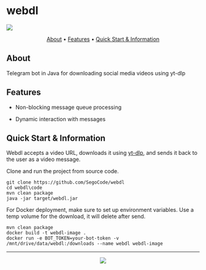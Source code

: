 # webdl

<img  src="https://raw.githubusercontent.com/SegoCode/webdl_bot/main/media/demo2.gif">

<p align="center">
  <a href="#about">About</a> •
  <a href="#features">Features</a> •
  <a href="#quick-start--information">Quick Start & Information</a>
</p>


## About
Telegram bot in Java for downloading social media videos using yt-dlp

## Features

- Non-blocking message queue processing

- Dynamic interaction with messages

## Quick Start & Information

Webdl accepts a video URL, downloads it using [yt-dlp](https://github.com/yt-dlp/yt-dlp), and sends it back to the user as a video message.

Clone and run the project from source code.
```
git clone https://github.com/SegoCode/webdl
cd webdl\code
mvn clean package
java -jar target/webdl.jar
```

For Docker deployment, make sure to set up environment variables.
Use a temp volume for the download, it will delete after send.
```
mvn clean package
docker build -t webdl-image .
docker run -e BOT_TOKEN=your-bot-token -v /mnt/drive/data/webdl:/downloads --name webdl webdl-image
```
---
<p align="center"><a href="https://github.com/SegoCode/webdl/graphs/contributors">
  <img src="https://contrib.rocks/image?repo=SegoCode/webdl" />
</a></p>

